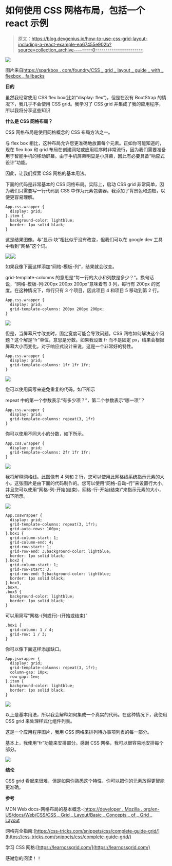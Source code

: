 # 如何使用 CSS 网格布局，包括一个 react 示例

> 原文：<https://blog.devgenius.io/how-to-use-css-grid-layout-including-a-react-example-ea67455e902b?source=collection_archive---------0----------------------->

![](img/b109c5f31fdad8378a3f8e430d555d03.png)

图片来自[https://sparkbox . com/foundry/CSS _ grid _ layout _ guide _ with _ flexbox _ fallbacks](https://sparkbox.com/foundry/css_grid_layout_guide_with_flexbox_fallbacks)

**目的**

虽然我经常使用 CSS flex box(比如“display: flex”)，但是在没有 BootStrap 的情况下，我几乎不会使用 CSS grid。我学习了 CSS grid 并集成了我的应用程序，所以我将分享这些知识

**什么是 CSS 网格布局？**

CSS 网格布局是使用网格概念的 CSS 布局方法之一。

与 flex box 相比，这种布局允许您更准确地放置每个元素。正如你可能知道的，现在 flex box 和 grid 布局在创建网站或应用程序时非常流行，因为我们需要准备用于智能手机的移动屏幕。由于手机屏幕明显是小屏幕，因此有必要具备“响应式设计”功能。

因此，让我们探索 CSS 网格的基本用法。

下面的代码是非常基本的 CSS 网格布局。实际上，启动 CSS grid 非常简单，因为我们只需要写一行代码到 CSS 中作为元素包装器。我添加了背景色和边框，以便更容易理解。

```
App.css.wrapper {
  display: grid;
}.item {
  background-color: lightblue;
  border: 1px solid black;
}
```

这是结果图像。与“显示:块”相比似乎没有改变，但我们可以在 google dev 工具中看到“网格”这个词。

![](img/dc9b0917d37c06ae686cda6c4cc2affa.png)![](img/6fde2d47332a5b1744909f6cfac4cc43.png)

如果我像下面这样添加“网格-模板-列”，结果就会改变。

grid-template-columns 的意思是“每一行的大小和列数是多少？”。换句话说，“网格-模板-列:200px 200px 200px”意味着有 3 列，每行有 200px 的宽度。在这种情况下，每行只有 3 个项目，因此项目 4 和项目 5 移动到第 2 行。

```
App.css.wrapper {
  display: grid;
  grid-template-columns: 200px 200px 200px;
}
```

![](img/717e4d4317832974c0c73179ed688d83.png)

但是，当屏幕尺寸改变时，固定宽度可能会导致问题。CSS 网格如何解决这个问题？这个解是“fr”单位，意思是分数。如果我设置 fr 而不是固定 px，结果会根据屏幕大小而变化。对于响应式设计来说，这是一个非常好的特性。

```
App.css.wrapper {
  display: grid;
  grid-template-columns: 1fr 1fr 1fr;
}
```

![](img/08b29ba42815d299914df02aa0a0d876.png)

您可以使用简写来避免重复的代码，如下所示

repeat 中的第一个参数表示“有多少项？”，第二个参数表示“哪一项”？

```
App.css.wrapper {
  display: grid;
  grid-template-columns: repeat(3, 1fr)
}
```

你可以使用不同大小的分数，如下所示。

```
App.css.wrapper {
  display: grid;
  grid-template-columns: 2fr 1fr 1fr;
}
```

![](img/f53957fd20b43e6faf251c488886574d.png)

我将解释网格线。此图像有 4 列和 2 行，您可以使用此网格线系统指示元素的大小。这张图片是由下面的代码制作的。您可以使用“网格-自动-行”来设置行大小，并且您可以使用“网格-列-开始(结束)，网格-行-开始(结束)”来指示元素的大小，如下所示。

![](img/7f51d8ed952933c7262e193872d74898.png)

```
App.csswrapper {
  display: grid;
  grid-template-columns: repeat(3, 1fr);
  grid-auto-rows: 100px;
}.box1 {
  grid-column-start: 1;
  grid-column-end: 4;
  grid-row-start: 1;
  grid-row-end: 3;background-color: lightblue;
  border: 1px solid black;
}.box2 {
  grid-column-start: 1;
  grid-row-start: 3;
  grid-row-end: 5;background-color: lightblue;
  border: 1px solid black;
}.box3,
.box4,
.box5 {
  background-color: lightblue;
  border: 1px solid black;
}
```

可以用简写“网格-(列或行)-(开始或结束)”

```
.box1 {
  grid-column: 1 / 4;
  grid-row: 1 / 3;
}
```

你可以像下面这样添加缺口。

```
App.jswrapper {
  display: grid;
  grid-template-columns: repeat(3, 1fr);
  column-gap: 10px;
  row-gap: 1em;
}.item {
  background-color: lightblue;
  border: 1px solid black;
}
```

![](img/bb93c10a1256eac683353fe13d6ecca0.png)

以上是基本用法，所以我会解释如何集成一个真实的代码。在这种情况下，我使用 CSS grid 来处理样式化组件列表。

这是一个应用程序图片，我用 CSS 网格来排列待办事项列表的每一部分。

基本上，我使用“fr”功能来安排部分。感谢 CSS 网格，我可以很容易地安排每个部分。

![](img/182c940cbbe49e8e29fca4c465c9bd23.png)

**结论**

CSS grid 看起来很难，但是如果你熟悉这个特性，你可以把你的元素放得更智能更准确。

**参考**

MDN Web docs-网格布局的基本概念-:[https://developer . Mozilla . org/en-US/docs/Web/CSS/CSS _ Grid _ Layout/Basic _ Concepts _ of _ Grid _ Layout](https://developer.mozilla.org/en-US/docs/Web/CSS/CSS_Grid_Layout/Basic_Concepts_of_Grid_Layout)

网格完全指南:[https://css-tricks.com/snippets/css/complete-guide-grid/](https://css-tricks.com/snippets/css/complete-guide-grid/)

学习 CSS 网格:[https://learncssgrid.com/](https://learncssgrid.com/)

感谢您的阅读！！